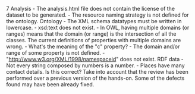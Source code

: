 7
    Analysis
        - The analysis.html file does not contain the license of the dataset to be generated.
        - The resource naming strategy is not defined for the ontology.
    Ontology
        - The XML schema datatypes must be written in lowercase.
        - xsd:text does not exist.
        - In OWL, having multiple domains (or ranges) means that the domain (or range) is the intersection of all the classes.  The current definitions of properties with multiple domains are wrong.
        - What's the meaning of the "c" property?
        - The domain and/or range of some property is not defined.
        - "http://www.w3.org/XML/1998/namespaceid" does not exist.
    RDF data
        - Not every string composed by numbers is a number.
        - Places have many contact details. Is this correct?
    Take into account that the review has been performed over a previous version of the hands-on. Some of the defects found may have been already fixed.
